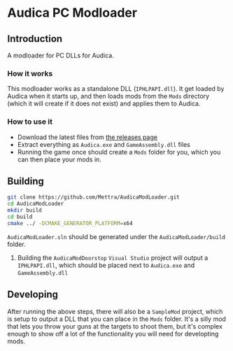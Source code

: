 # Audica PC Modloader

## Introduction

A modloader for PC DLLs for Audica.

### How it works

This modloader works as a standalone DLL (`IPHLPAPI.dll`). It get loaded by Audica when it starts up, and then loads mods from the `Mods` directory (which it will create if it does not exist) and applies them to Audica.

### How to use it

* Download the latest files from [the releases page](https://github.com/Mettra/AudicaModLoader/releases)
* Extract everything as `Audica.exe` and `GameAssembly.dll` files
* Running the game once should create a `Mods` folder for you, which you can then place your mods in.

## Building

```bash
git clone https://github.com/Mettra/AudicaModLoader.git
cd AudicaModLoader
mkdir build
cd build
cmake ../ -DCMAKE_GENERATOR_PLATFORM=x64
```
`AudicaModLoader.sln` should be generated under the `AudicaModLoader/build` folder.

1. Building the `AudicaModDoorstop` `Visual Studio` project will output a `IPHLPAPI.dll`, which should be placed next to `Audica.exe` and `GameAssembly.dll`

## Developing

After running the above steps, there will also be a `SampleMod` project, which is setup to output a DLL that you can place in the `Mods` folder. It's a silly mod that lets you throw your guns at the targets to shoot them, but it's complex enough to show off a lot of the functionality you will need for developting mods.